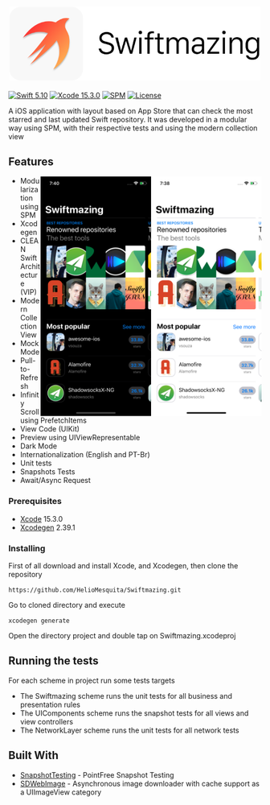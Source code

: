<h3 align="center">
  <a href="https://github.com/HelioMesquita/Swiftmazing/blob/master/.assets/swiftmazing.png">
  <img src="https://github.com/HelioMesquita/Swiftmazing/blob/master/.assets/swiftmazing.png?raw=true" alt="Swiftmazing Logo" width="500">
  </a>
</h3>

[![Swift 5.10](https://img.shields.io/badge/Swift-5.10-blue.svg?style=flat)](https://swift.org)
[![Xcode 15.3.0](https://img.shields.io/badge/Xcode-15.3.0-blue.svg?style=flat)](https://developer.apple.com/xcode/)
[![SPM](https://img.shields.io/badge/spm-compatible-blue.svg?style=flat)](https://www.apple.com)
[![License](https://img.shields.io/badge/license-MIT-brightgreen.svg?style=flat)](https://github.com/HelioMesquita/Swiftmazing/blob/master/LICENSE)

A iOS application with layout based on App Store that can check the most starred and last updated Swift repository. It was developed in a modular way using SPM, with their respective tests and using the modern collection view


## Features

<img src="https://github.com/HelioMesquita/Swiftmazing/blob/master/.assets/appscreenlight.png" align="right"
     title="App preview light mode" width="220  " height="476">

<img src="https://github.com/HelioMesquita/Swiftmazing/blob/master/.assets/appscreendark.png" align="right"
     title="App preview dark mode" width="220 " height="476">

* Modularization using SPM
* Xcodegen
* CLEAN Swift Architecture (VIP)
* Modern Collection View
* Mock Mode
* Pull-to-Refresh
* Infinity Scroll using PrefetchItems
* View Code (UIKit)
* Preview using UIViewRepresentable
* Dark Mode
* Internationalization (English and PT-Br)
* Unit tests
* Snapshots Tests
* Await/Async Request

### Prerequisites

* [Xcode](https://developer.apple.com/xcode/) 15.3.0
* [Xcodegen](https://github.com/yonaskolb/XcodeGen) 2.39.1

### Installing

First of all download and install Xcode, and Xcodegen, then clone the repository

```
https://github.com/HelioMesquita/Swiftmazing.git
```

Go to cloned directory and execute

```
xcodegen generate
```

Open the directory project and double tap on Swiftmazing.xcodeproj

## Running the tests

For each scheme in project run some tests targets
* The Swiftmazing scheme runs the unit tests for all business and presentation rules
* The UIComponents scheme runs the snapshot tests for all views and view controllers
* The NetworkLayer scheme runs the unit tests for all network tests


## Built With

* [SnapshotTesting](https://github.com/pointfreeco/swift-snapshot-testing) - PointFree Snapshot Testing
* [SDWebImage](https://github.com/SDWebImage/SDWebImage) - Asynchronous image downloader with cache support as a UIImageView category
